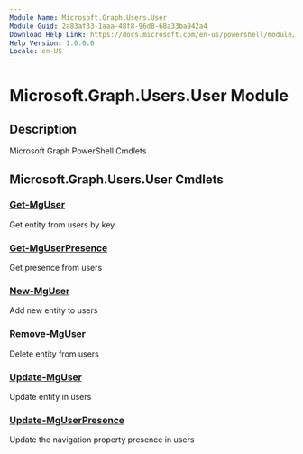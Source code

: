 ```yaml
---
Module Name: Microsoft.Graph.Users.User
Module Guid: 2a83af33-1aaa-48f8-96d8-68a33ba942a4
Download Help Link: https://docs.microsoft.com/en-us/powershell/module/microsoft.graph.users.user
Help Version: 1.0.0.0
Locale: en-US
---
```


# Microsoft.Graph.Users.User Module
## Description
Microsoft Graph PowerShell Cmdlets

## Microsoft.Graph.Users.User Cmdlets
### [Get-MgUser](Get-MgUser.md)
Get entity from users by key

### [Get-MgUserPresence](Get-MgUserPresence.md)
Get presence from users

### [New-MgUser](New-MgUser.md)
Add new entity to users

### [Remove-MgUser](Remove-MgUser.md)
Delete entity from users

### [Update-MgUser](Update-MgUser.md)
Update entity in users

### [Update-MgUserPresence](Update-MgUserPresence.md)
Update the navigation property presence in users

